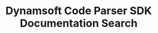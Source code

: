 ---
layout: search-page
title: Dynamsoft Code Parser SDK Documentation Search
keywords: Dynamsoft Code Parser SDK Documentation Search
cx: 53a201f66061dfc84
---